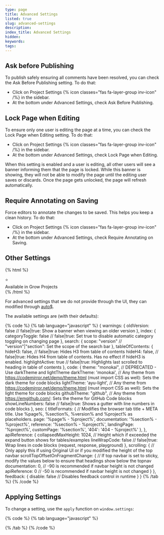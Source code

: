 ```yaml
---
type: page
title: Advanced Settings
listed: true
slug: advanced-settings
description: 
index_title: Advanced Settings
hidden: 
keywords: 
tags: 
---
```


## Ask before Publishing

To publish safely ensuring all comments have been resolved, you can check the Ask Before Publishing setting. To do that:

- Click on Project Settings {% icon classes="fas fa-layer-group inv-icon" /%} in the sidebar.
- At the bottom under Advanced Settings, check Ask Before Publishing.

## Lock Page when Editing

To ensure only one user is editing the page at a time, you can check the Lock Page when Editing setting. To do that:

- Click on Project Settings {% icon classes="fas fa-layer-group inv-icon" /%} in the sidebar.
- At the bottom under Advanced Settings, check Lock Page when Editing.

When this setting is enabled and a user is editing, all other users will see a banner informing them that the page is locked. While this banner is showing, they will not be able to modify the page until the editing user saves or discards. Once the page gets unlocked, the page will refresh automatically.

## Require Annotating on Saving

Force editors to annotate the changes to be saved. This helps you keep a clean history. To do that:

- Click on Project Settings {% icon classes="fas fa-layer-group inv-icon" /%} in the sidebar.
- At the bottom under Advanced Settings, check Require Annotating on Saving.

## Other Settings

{% html %}
<div class="grow-border text-left">
<div class="grow-star">⭐</div>
    Available in Grow Projects
</div>
{% /html %}

For advanced settings that we do not provide through the UI, they can modified through [auto$](/support-center/custom-javascript).

The available settings are (with their defaults):

{% code %}
{% tab language="javascript" %}
{
  warnings: {
    oldVersion: false // false|true: Show a banner when viewing an older version
  },
  index: {
    categoryToggle: false // false|true: Set true to disable automatic category toggling on changing page
  },
  search: {
    scope: "version" // "version"|"section": Set the scope of the search bar
  },
  tableOfContents: {
    hideH3: false, // false|true: Hides H3 from table of contents
    hideH4: false, // false|true: Hides H4 from table of contents. Has no effect if hideH3 is enabled.
    highlightActive: true // false|true: Highlights last scrolled to heading in table of contents
  },
  code: {
    theme: "monokai", // DEPRECATED - Use darkTheme and lightTheme
    darkTheme: 'monokai', // Any theme from https://codemirror.net/demo/theme.html (must import CSS as well): Sets the dark theme for code blocks
    lightTheme: 'ayu-light', // Any theme from https://codemirror.net/demo/theme.html (must import CSS as well): Sets the light theme for code blocks
    githubTheme: "github", // Any theme from https://emgithub.com/: Sets the theme for GitHub Code blocks
    showLineNumbers: false // false|true: Shows a gutter with line numbers in code blocks
  },
  seo: {
    titleFormats: { // Modifies the browser tab title + META title. Use %page%, %section%, %version% and %project% as placeholders.
      page: '%page% - %project%',
      documentation: '%section% - %project%',
      reference: '%section% - %project%',
      landingPage: '%project%',
      customPage: '%section%',
      '404': '404 - %project%'
    },
  },
  apiReference: {
    collapsedMaxHeight: 1024, // Height which if exceeded the expand button shows for tables/examples
    lineWrapCode: false // false|true: Wrap lines in code blocks (request, response, playground)
  },
  scrolling: { // Only apply this if using Original UI or if you modified the height of the top navbar 
    scrollTopOffsetOnFragmentChange: { // If top navbar is set to sticky, modify the values below to ensure that headings show below the topnav
      documentation: 0, // -90 is recommended if navbar height is not changed
      apiReference: 0 // -50 is recommended if navbar height is not changed
    }
  },
  feedback: {
    disable: false // Disables feedback control in runtime
  }
}
{% /tab %}
{% /code %}

## Applying Settings

To change a setting, use the `apply`  function on `window.settings`:

{% code %}
{% tab language="javascript" %}
<script>
  window.settings.apply({
  	index: {
      categoryToggle: true
    },
    search: {
      scope: "section"
    }
  });
</script>
{% /tab %}
{% /code %}